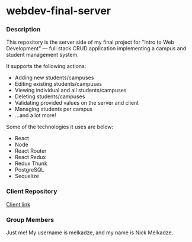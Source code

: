 # webdev-final-server

### Description

This repository is the server side of my final project for "Intro to Web Development" — full stack CRUD application implementing a campus and student management system.

It supports the following actions:
* Adding new students/campuses
* Editing existing students/campuses
* Viewing individual and all students/campuses
* Deleting students/campuses
* Validating provided values on the server and client
* Managing students per campus
* …and a lot more!

Some of the technologies it uses are below:
* React
* Node
* React Router
* React Redux
* Redux Thunk
* PostgreSQL
* Sequelize

### Client Repository
[Client link](https://github.com/melkadze/webdev-final-client)

### Group Members
Just me! My username is melkadze, and my name is Nick Melkadze.
